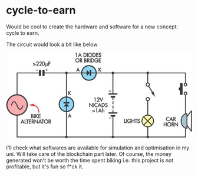 # cycle-to-earn
Would be cool to create the hardware and software for a new concept: cycle to earn.

The circuit would look a bit like below

![electrical circuit for the bike battery charger](https://github.com/milas-melt/cycle-to-earn/blob/main/bike-battery-charger-circuit-diagram-2.jpeg?raw=true)

I'll check what softwares are available for simulation and optimisation in my uni. Will take care of the blockchain part later. Of course, the money generated won't be worth the time spent biking i.e. this project is not profitable, but it's fun so f*ck it.
